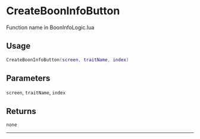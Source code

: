 # CreateBoonInfoButton
Function name in BoonInfoLogic.lua
## Usage
```lua
CreateBoonInfoButton(screen, traitName, index)
```
## Parameters
`screen`, `traitName`, `index`
## Returns
`none`

---